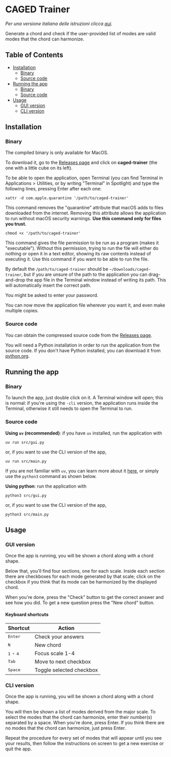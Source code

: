 # CAGED Trainer

*Per una versione italiana delle istruzioni clicca [qui](https://github.com/marchfra/caged-trainer/blob/main/README_IT.md).*

Generate a chord and check if the user-provided list of modes are valid modes that the chord can harmonize.

## Table of Contents

- [Installation](#installation)
    - [Binary](#binary)
    - [Source code](#source-code)
- [Running the app](#running-the-app)
    - [Binary](#binary-1)
    - [Source code](#source-code-1)
- [Usage](#usage)
    - [GUI version](#gui-version)
    - [CLI version](#cli-version)

## Installation

### Binary

The compiled binary is only available for MacOS.

To download it, go to the [Releases page](https://github.com/marchfra/caged-trainer/releases) and click on **caged-trainer** (the one with a little cube on its left).

To be able to open the application, open Terminal (you can find Terminal in Applications > Utilities, or by writing "Terminal" in Spotlight) and type the following lines, pressing Enter after each one:

```shell
xattr -d com.apple.quarantine '/path/to/caged-trainer'
```

This command removes the "quarantine" attribute that macOS adds to files downloaded from the internet. Removing this attribute allows the application to run without macOS security warnings. **Use this command only for files you trust.**

```shell
chmod +x '/path/to/caged-trainer'
```

This command gives the file permission to be run as a program (makes it "executable"). Without this permission, trying to run the file will either do nothing or open it in a text editor, showing its raw contents instead of executing it. Use this command if you want to be able to run the file.

By default the ```/path/to/caged-trainer``` should be ```~/Downloads/caged-trainer```, but if you are unsure of the path to the application you can drag-and-drop the app file in the Terminal window instead of writing its path. This will automatically insert the correct path.

You might be asked to enter your password.

You can now move the application file wherever you want it, and even make multiple copies.

### Source code

You can obtain the compressed source code from the [Releases page](https://github.com/marchfra/caged-trainer/releases).

You will need a Python installation in order to run the application from the source code. If you don't have Python installed, you can download it from [python.org](https://python.org).

## Running the app

### Binary

To launch the app, just double click on it. A Terminal window will open; this is normal: if you're using the `-cli` version, the application runs inside the Terminal, otherwise it still needs to open the Terminal to run.

### Source code

**Using `uv` (recommended)**: if you have `uv` installed, run the application with

```shell
uv run src/gui.py
```

or, if you want to use the CLI version of the app,

```shell
uv run src/main.py
```

If you are not familiar with `uv`, you can learn more about it [here](https://github.com/astral-sh/uv), or simply use the `python3` command as shown below.

**Using python**: run the application with

```shell
python3 src/gui.py
```

or, if you want to use the CLI version of the app,

```shell
python3 src/main.py
```

## Usage

### GUI version

Once the app is running, you will be shown a chord along with a chord shape.

Below that, you'll find four sections, one for each scale. Inside each section there are checkboxes for each mode generated by that scale; click on the checkbox if you think that its mode can be harmonized by the displayed chord.

When you're done, press the "Check" button to get the correct answer and see how you did. To get a new question press the "New chord" button.

#### Keyboard shortcuts

| Shortcut                    | Action                   |
|-----------------------------|--------------------------|
| <kbd>Enter</kbd>            | Check your answers       |
| <kbd>N</kbd>                | New chord                |
| <kbd>1</kbd> - <kbd>4</kbd> | Focus scale 1-4          |
| <kbd>Tab</kbd>              | Move to next checkbox    |
| <kbd>Space</kbd>            | Toggle selected checkbox |

### CLI version

Once the app is running, you will be shown a chord along with a chord shape.

You will then be shown a list of modes derived from the major scale. To select the modes that the chord can harmonize, enter their number(s) separated by a space. When you're done, press Enter. If you think there are no modes that the chord can harmonize, just press Enter.

Repeat the procedure for every set of modes that will appear until you see your results, then follow the instructions on screen to get a new exercise or quit the app.
